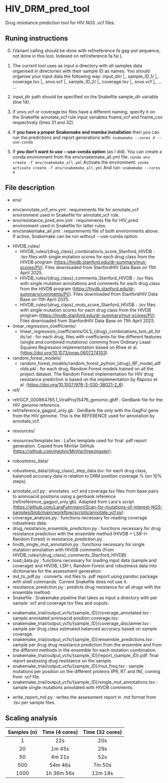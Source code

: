 # HIV_DRM_pred_tool
Drug resistance prediction tool for HIV NGS .vcf files.

## Runing instructions

0. (Variant calling should be done with ref/reference.fa gag-pol sequence, not done in this tool. Indexed on ref/reference.fa.fai ).
1. The current tool uses as input a directory with all samples data organised in directories with their sample ID as names. You should organise your input data the following way:
input_dir/
          |_ sample_ID_1/
                         |_ coverage.tsv
                         |_ snvs.vcf
          |_ sample_ID_2/
                         |_ coverage.tsv
                         |_ snvs.vcf
          |_ ...
          ...

2. input_dir path should be specified on the Snakefile sample_dir variable (line 14).
3. If snvs.vcf or coverage.tsv files have a different naming, specify it on the Snakefile annotate_vcf rule input variables fname_vcf and fname_cov respectively (lines 31 and 32).
4. If **you have a proper Snakemake and mamba installation** then you can run the predictions and report generations with:
``` snakemake --cores 4 --use-conda ```
5. If **you don't want to use --use-conda option** (as I did). You can create a conda environment from the env/snakemake_all.yml file:
``` conda env create -f env/snakemake_all.yml ```
Activate the environment:
``` conda activate create -f env/snakemake_all.yml ```
And run:
``` snakemake --cores 4  ```



## File description
* env/
 - env/annotate_vcf_env.yml : requirements file for annotate_vcf environment used in Snakefile for annotate_vcf rule.
 - env/resistance_pred_env.yml : requirements file for HIV_pred environment used in Snakefile for latter rules.
 - env/snakemake_all.yml : requirements file of both environments above. If active, Snakemake can be run without --use-conda option.
* HIVDB_rules/
    - HIVDB_rules/{drug_class}_combinations_score_Stanford_HIVDB : .tsv files with single mutation scores for each drug class from the HIVDB program (https://hivdb.stanford.edu/dr-summary/mut-scores/PI/). Files downloaded from StanfordHIV Data Base on 11th April 2025.
    - HIVDB_rules/{drug_class}_comments_Stanford_HIVDB : .tsv files with single mutation annotations and comments for each drug class from the HIVDB program (https://hivdb.stanford.edu/dr-summary/comments/PI/). Files downloaded from StanfordHIV Data Base on 11th April 2025.
    - HIVDB_rules/{drug_class}_muts_score_Stanford_HIVDB : .tsv files with single mutation scores for each drug class from the HIVDB program (https://hivdb.stanford.edu/dr-summary/mut-scores/PI/). Files downloaded from StanfordHIV Data Base on 11th April 2025.
* linear_regression_coefficients/
  - linear_regression_coefficients/OLS_{drug}_combinations_tsm_all_folds.txt : for each drug, files with coefficients for the different features (single and combined mutations) comming from Ordinary Least Squares Regression implementation based on Rhee et al. (https://doi.org/10.1073/pnas.0607274103).
* random_forest_models/
  - random_forest_models/random_forest_python_{drug}_RF_model_allfolds.pkl : for each drug, Random Forest models trained on all the project dataset. The Random Forest implementation for HIV drug resistance prediction is based on the implementation by Raposo et al. (https://doi.org/10.1007/978-3-030-38021-2_6).
* ref/
 - ref/GCF_000864765.1_ViralProj15476_genomic.gbff : GenBank file for the HIV genome reference.
 - ref/reference_gagpol_only.gb : GenBank file only with the GagPol gene from the HIV genome. This is the REFERENCE used for annotation by annotate_vcf.
* resources/
 - resources/template.tex : LaTex template used for final .pdf report generation. Copied from MinVar GitHub (https://github.com/medvir/MinVar/tree/master).
* robustness_data/
 - robustness_data/{drug_class}_step_data.tsv: for each drug class, balanced accuracy data in relation to DRM position coverage % (on 10% steps).
* annotate_vcf.py : annotates .vcf and coverage.tsv files from base pairs to aminoacid positions using a genbank reference (ref/reference_gagpol_only.gb). Adapted from Lara's script (https://github.com/LaraFuhrmann/Scan-for-mutations-of-interest-NGS-samples/blob/main/workflow/scripts/annotate_vcf.py)
* coverage_analysis.py : functions necessary for reading coverage robustness data. 
* drug_resistance_ensemble_prediction.py : functions necessary for drug resistance prediction with the ensemble method (HIVDB + LSR-I+ Random Forest) in resistance_prediction.py .
* hivdb_single_mut_annotation.py : functions necessary for single mutation annotation with HIVDB comments (from HIVDB_rules/{drug_class}_comments_Stanford_HIVDB). 
* load_data.py : functions necessary for loading input data (sample and coverage) and HIVDB, LSR-I, Random Forest and robustness data into dictionaries for the assessment generation.
* md_to_pdf.py : converts .md files to .pdf report using pandoc package with shell commands. Current Snakefile does not use it. 
*  resistance_prediction.py : predicts drug resistance for all drugs with the ensemble method.
* Snakefile : Snakemake pipeline that takes as input a directory with per sample .vcf and coverage.tsv files and ouputs:
- snakemake_trial/output_vcfs/{sample_ID}/coverage_annotated.tsv : sample annotated aminoacid position coverage.tsv.
- snakemake_trial/output_vcfs/{sample_ID}/coverage_disclaimer.tsv : sample per drug class estimated balanced accuracy based on sample coverage.
- snakemake_trial/output_vcfs/{sample_ID}/ensemble_predictions.tsv : sample per drug drug resistance prediction from the ensemble and from the different methods in the ensemble for each mutation combination.
- snakemake_trial/output_vcfs/{sample_ID}/report_{sample_ID}.pdf: final report assessing drug resistance on the sample.
- snakemake_trial/output_vcfs/{sample_ID}/mut_freq.tsv : sample mutations per position on the different proteins (PR, RT and IN), coming from .vcf file.
- snakemake_trial/output_vcfs/{sample_ID}/single_mut_annotations.tsv : sample single mutations annotated with HIVDB comments.
* write_report_md.py : writes the assessment report in .md format from .tsv per sample files. 

## Scaling analysis

| Samples (n) | Time (4 cores) | Time (32 cores) |
|:-----------:|:--------------:|:---------------:|
|     1       |      22s       |      20s        |
|     20      |     1m 45s     |      29s        |
|     50      |     4m 21s     |      52s        |
|     500     |     54m 46s    |      7m 50s     |
|    1000     |    1h 36m 56s  |      12m 18s    |